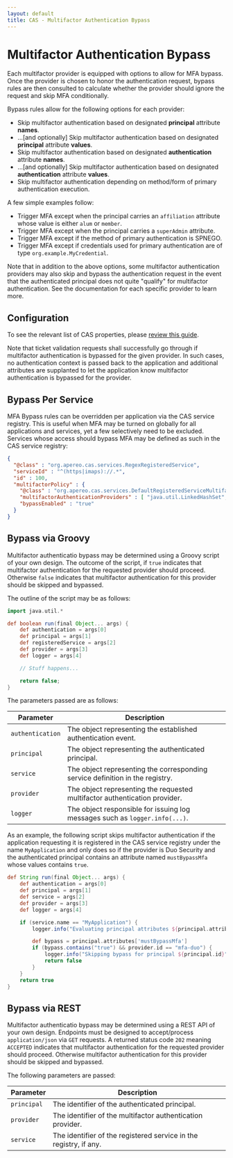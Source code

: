 ```yaml
---
layout: default
title: CAS - Multifactor Authentication Bypass
---
```


# Multifactor Authentication Bypass

Each multifactor provider is equipped with options to allow for MFA bypass. Once the provider
is chosen to honor the authentication request, bypass rules are then consulted to calculate
whether the provider should ignore the request and skip MFA conditionally.

Bypass rules allow for the following options for each provider:

- Skip multifactor authentication based on designated **principal** attribute **names**.
- ...[and optionally] Skip multifactor authentication based on designated **principal** attribute **values**.
- Skip multifactor authentication based on designated **authentication** attribute **names**.
- ...[and optionally] Skip multifactor authentication based on designated **authentication** attribute **values**.
- Skip multifactor authentication depending on method/form of primary authentication execution.

A few simple examples follow:

- Trigger MFA except when the principal carries an `affiliation` attribute whose value is either `alum` or `member`.
- Trigger MFA except when the principal carries a `superAdmin` attribute.
- Trigger MFA except if the method of primary authentication is SPNEGO.
- Trigger MFA except if credentials used for primary authentication are of type `org.example.MyCredential`.

Note that in addition to the above options, some multifactor authentication providers
may also skip and bypass the authentication request in the event that the authenticated principal does not quite "qualify"
for multifactor authentication. See the documentation for each specific provider to learn more.

## Configuration

To see the relevant list of CAS properties, please [review this guide](Configuration-Properties.html#multifactor-authentication).

Note that ticket validation requests shall successfully go through if multifactor authentication is
bypassed for the given provider. In such cases, no authentication context is passed back to the application and
additional attributes are supplanted to let the application know multifactor authentication is bypassed for the provider.

## Bypass Per Service

MFA Bypass rules can be overridden per application via the CAS service registry. This is useful when
MFA may be turned on globally for all applications and services, yet a few selectively need to be excluded. Services
whose access should bypass MFA may be defined as such in the CAS service registry:

```json
{
  "@class" : "org.apereo.cas.services.RegexRegisteredService",
  "serviceId" : "^(https|imaps)://.*",
  "id" : 100,
  "multifactorPolicy" : {
    "@class" : "org.apereo.cas.services.DefaultRegisteredServiceMultifactorPolicy",
    "multifactorAuthenticationProviders" : [ "java.util.LinkedHashSet", [ "mfa-duo" ] ],
    "bypassEnabled" : "true"
  }
}
```

## Bypass via Groovy

Multifactor authenticatio bypass may be determined using a Groovy script of your own design. The outcome of the script, if `true` indicates that multifactor authentication for the requested provider should proceed. Otherwise `false` indicates that  multifactor authentication for this provider should be skipped and bypassed. 

The outline of the script may be as follows:

```groovy
import java.util.*

def boolean run(final Object... args) {
    def authentication = args[0]
    def principal = args[1]
    def registeredService = args[2]
    def provider = args[3]
    def logger = args[4]

    // Stuff happens...

    return false;
}
```

The parameters passed are as follows:

| Parameter             | Description
|-----------------------|-----------------------------------------------------------------------
| `authentication`      | The object representing the established authentication event.
| `principal`           | The object representing the authenticated principal.
| `service`             | The object representing the corresponding service definition in the registry.
| `provider`            | The object representing the requested multifactor authentication provider.
| `logger`              | The object responsible for issuing log messages such as `logger.info(...)`.

As an example, the following script skips multifactor authentication if the application requesting it is registered in the CAS service registry under the name `MyApplication` and only does so if the provider is Duo Security and the authenticated principal contains an attribute named `mustBypassMfa` whose values contains `true`.

```groovy
def String run(final Object... args) {
    def authentication = args[0]
    def principal = args[1]
    def service = args[2]
    def provider = args[3]
    def logger = args[4]

    if (service.name == "MyApplication") {
        logger.info("Evaluating principal attributes ${principal.attributes}")

        def bypass = principal.attributes['mustBypassMfa']
        if (bypass.contains("true") && provider.id == "mfa-duo") {
            logger.info("Skipping bypass for principal ${principal.id}")
            return false
        }
    }
    return true
}
```

## Bypass via REST

Multifactor authenticatio bypass may be determined using a REST API of your own design. Endpoints must be designed to accept/process `application/json` via `GET` requests. A returned status code `202` meaning `ACCEPTED` indicates that multifactor authentication for the requested provider should proceed. Otherwise multifactor authentication for this provider should be skipped and bypassed.

The following parameters are passed:

| Parameter        | Description
|------------------|------------------------------------------------------------
| `principal`      | The identifier of the authenticated principal.
| `provider`       | The identifier of the multifactor authentication provider.
| `service`        | The identifier of the registered service in the registry, if any.